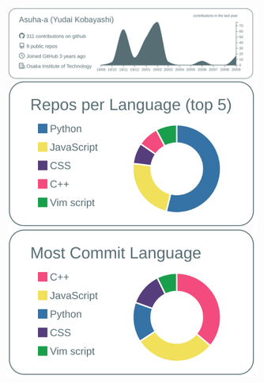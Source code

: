 [![](https://raw.githubusercontent.com/Asuha-a/Asuha-a/master/profile-summary-card-output/default/0-profile-details.svg)](https://github.com/vn7n24fzkq/github-profile-summary-cards)
[![](https://raw.githubusercontent.com/Asuha-a/Asuha-a/master/profile-summary-card-output/default/1-repos-per-language.svg)](https://github.com/vn7n24fzkq/github-profile-summary-cards)
[![](https://raw.githubusercontent.com/Asuha-a/Asuha-a/master/profile-summary-card-output/default/2-most-commit-language.svg)](https://github.com/vn7n24fzkq/github-profile-summary-cards)
